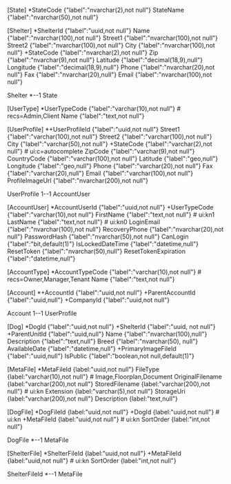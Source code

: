 [State]
*StateCode {"label":"nvarchar(2),not null"}
StateName {"label":"nvarchar(50),not null"}

[Shelter]
*ShelterId {"label":"uuid,not null"}
Name {"label":"nvarchar(100),not null"}
Street1 {"label":"nvarchar(100),not null"}
Street2 {"label":"nvarchar(100),not null"}
City {"label":"nvarchar(100),not null"}
+StateCode {"label":"nvarchar(2),not null"}
Zip {"label":"nvarchar(9),not null"}
Latitude {"label":"decimal(18,9),null"}
Longitude {"label":"decimal(18,9),null"}
Phone {"label":"nvarchar(20),not null"}
Fax {"label":"nvarchar(20),null"}
Email {"label":"nvarchar(100),not null"}

Shelter *--1 State

[UserType]
*UserTypeCode {"label":"varchar(10),not null"} # recs=Admin,Client
Name {"label":"text,not null"}

[UserProfile]
*+UserProfileId {"label":"uuid,not null"}
Street1 {"label":"varchar(100),not null"}
Street2 {"label":"varchar(100),not null"}
City {"label":"varchar(50),not null"}
+StateCode {"label":"varchar(2),not null"} # ui:c=autocomplete
ZipCode {"label":"varchar(9),not null"}
CountryCode {"label":"varchar(100),not null"}
Latitude {"label":"geo,null"}
Longitude {"label":"geo,null"}
Phone {"label":"varchar(20),not null"}
Fax {"label":"varchar(20),null"}
Email {"label":"varchar(100),not null"}
ProfileImageUrl {"label":"nvarchar(200),not null"}

UserProfile 1--1 AccountUser

[AccountUser]
*AccountUserId {"label":"uuid,not null"}
+UserTypeCode {"label":"varchar(10),not null"}
FirstName {"label":"text,not null"} # ui:kn1
LastName {"label":"text,not null"} # ui:kn0
LoginEmail {"label":"nvarchar(100),not null"}
RecoveryPhone {"label":"nvarchar(20),not null"}
PasswordHash {"label":"nvarchar(50),not null"}
CanLogin {"label":"bit,default(1)"}
IsLockedDateTime {"label":"datetime,null"}
ResetToken {"label":"nvarchar(50),null"}
ResetTokenExpiration {"label":"datetime,null"}

[AccountType]
*AccountTypeCode {"label":"varchar(10),not null"} # recs=Owner,Manager,Tenant
Name {"label":"text,not null"}

[Account]
*+AccountId {"label":"uuid,not null"}
+ParentAccountId {"label":"uuid,null"}
+CompanyId {"label":"uuid,not null"}

Account 1--1 UserProfile

[Dog]
*DogId {"label":"uuid,not null"}
+ShelterId {"label":"uuid, not null"}
+ParentUnitId {"label":"uuid,null"}
Name {"label":"nvarchar(100),null"}
Description {"label":"text,null"}
Breed {"label":"nvarchar(50), null"}
AvailableDate {"label":"datetime,null"}
+PrimaryImageFileId {"label":"uuid,null"}
IsPublic {"label":"boolean,not null,default(1)"}

[MetaFile]
*MetaFileId {label:"uuid,not null"}
FileType {label:"varchar(10),not null"} # Image,Floorplan,Document
OriginalFilename {label:"varchar(200),not null"}
StoredFilename {label:"varchar(200),not null"} # ui:kn
Extension {label:"varchar(5),not null"}
StorageUri {label:"varchar(200),not null"}
Description {label:"text,null"}

[DogFile]
*DogFileId {label:"uuid,not null"}
+DogId {label:"uuid,not null"} # ui:kn
+MetaFileId {label:"uuid,not null"} # ui:kn
SortOrder {label:"int,not null"}

DogFile *--1 MetaFile

[ShelterFile]
*ShelterFileId {label:"uuid,not null"}
+MetaFileId {label:"uuid,not null"} # ui:kn
SortOrder {label:"int,not null"}

ShelterFileId *--1 MetaFile